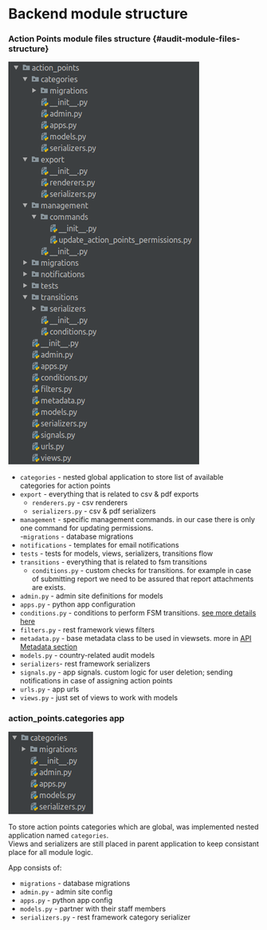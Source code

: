 # Backend module structure

### Action Points module files structure {#audit-module-files-structure}

![](../.gitbook/assets/screenshot-from-2018-09-19-18-22-40.png)

- `categories` - nested global application to store list of available categories for action points  
- `export` - everything that is related to csv & pdf exports  
    - `renderers.py` - csv renderers  
    - `serializers.py` - csv & pdf serializers  
- `management` - specific management commands. in our case there is only one command for updating permissions.  
 -`migrations` - database migrations  
- `notifications` - templates for email notifications  
- `tests` - tests for models, views, serializers, transitions flow  
- `transitions` - everything that is related to fsm transitions  
    - `conditions.py` - custom checks for transitions. for example in case of submitting report we need to be assured that report attachments are exists.  
- `admin.py` - admin site definitions for models  
- `apps.py` - python app configuration  
- `conditions.py` - conditions to perform FSM transitions. [see more details here]()  
- `filters.py` - rest framework views filters  
- `metadata.py` - base metadata class to be used in viewsets. more in [API Metadata section]()  
- `models.py` -  country-related audit models  
- `serializers`- rest framework serializers  
- `signals.py` - app signals. custom logic for user deletion; sending notifications in case of assigning action points  
- `urls.py` - app urls  
- `views.py` - just set of views to work with models

### action\_points.categories app

![](../.gitbook/assets/screenshot-from-2018-09-19-18-23-31.png)

To store action points categories which are global, was implemented nested application named `categories`.   
Views and serializers are still placed in parent application to keep consistant place for all module logic.

App consists of:  
- `migrations` - database migrations  
- `admin.py` - admin site config  
- `apps.py` - python app config  
- `models.py` - partner with their staff members  
- `serializers.py` - rest framework category serializer

